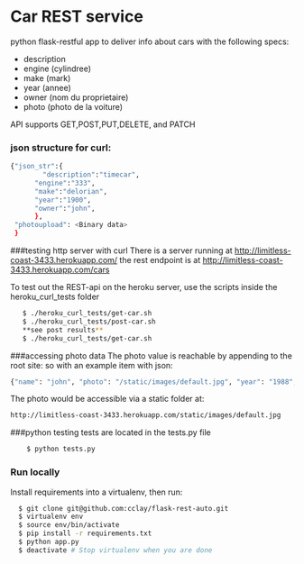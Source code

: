 
# Car REST service


python flask-restful app to deliver info about cars with the following specs:
 - description
 - engine (cylindree)
 - make (mark)
 - year (annee)
 - owner (nom du proprietaire)
 - photo (photo de la voiture)

API supports GET,POST,PUT,DELETE, and PATCH

### json structure for curl:
```sh
{"json_str":{
        "description":"timecar",
      "engine":"333",
      "make":"delorian",
      "year":"1900",
      "owner":"john",
      },
 "photoupload": <Binary data>
 }
```

###testing http server with curl
There is a server running at http://limitless-coast-3433.herokuapp.com/
the rest endpoint is at http://limitless-coast-3433.herokuapp.com/cars

To test out the REST-api on the heroku server, use the scripts inside the heroku_curl_tests folder
 ```sh
    $ ./heroku_curl_tests/get-car.sh
    $ ./heroku_curl_tests/post-car.sh
    **see post results**
    $ ./heroku_curl_tests/get-car.sh
 ```

###accessing photo data
The photo value is reachable by appending to the root site:
so with an example item with json:
```sh
{"name": "john", "photo": "/static/images/default.jpg", "year": "1988", "description": "roadster", "make": "honda", "engine": "1300"}
  ```
The photo would be accessible via a static folder at:
```sh
http://limitless-coast-3433.herokuapp.com/static/images/default.jpg
```

###python testing
tests are located in the tests.py file
```sh
    $ python tests.py
```

### Run locally
Install requirements into a virtualenv, then run:

```sh
  $ git clone git@github.com:cclay/flask-rest-auto.git
  $ virtualenv env
  $ source env/bin/activate
  $ pip install -r requirements.txt
  $ python app.py
  $ deactivate # Stop virtualenv when you are done
```